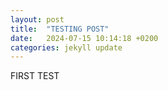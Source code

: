 ```yaml
---
layout: post
title:  "TESTING POST"
date:   2024-07-15 10:14:18 +0200
categories: jekyll update
---
```

FIRST TEST

